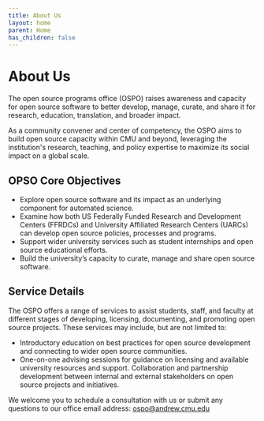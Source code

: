 ```yaml
---
title: About Us
layout: home
parent: Home
has_children: false
---
```

# About Us
The open source programs office (OSPO) raises awareness and capacity for open source software to better develop, manage, curate, and share it for research, education, translation, and broader impact.

As a community convener and center of competency, the OSPO aims to build open source capacity within CMU and beyond, leveraging the institution's research, teaching, and policy expertise to maximize its social impact on a global scale.

## OPSO Core Objectives
- Explore open source software and its impact as an underlying component for automated science.
- Examine how both US Federally Funded Research and Development Centers (FFRDCs) and University Affiliated Research Centers (UARCs) can develop open source policies, processes and programs.
- Support wider university services such as student internships and open source educational efforts.
- Build the university’s capacity to curate, manage and share open source software.

## Service Details
The OSPO offers a range of services to assist students, staff, and faculty at different stages of developing, licensing, documenting, and promoting open source projects. These services may include, but are not limited to:

- Introductory education on best practices for open source development and connecting to wider open source communities.
- One-on-one advising sessions for guidance on licensing and available university resources and support. Collaboration and partnership development between internal and external stakeholders on open source projects and initiatives.

We welcome you to schedule a consultation with us or submit any questions to our office email address: [ospo@andrew.cmu.edu](mailto:ospo@andrew.cmu.edu)